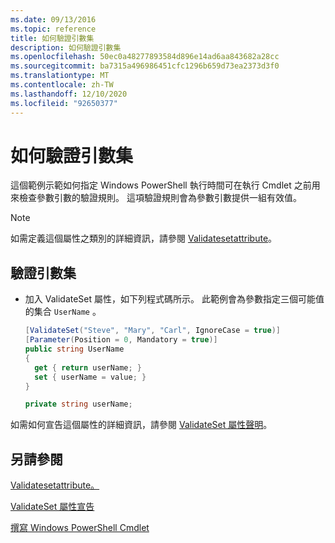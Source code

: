 ```yaml
---
ms.date: 09/13/2016
ms.topic: reference
title: 如何驗證引數集
description: 如何驗證引數集
ms.openlocfilehash: 50ec0a48277893584d896e14ad6aa843682a28cc
ms.sourcegitcommit: ba7315a496986451cfc1296b659d73ea2373d3f0
ms.translationtype: MT
ms.contentlocale: zh-TW
ms.lasthandoff: 12/10/2020
ms.locfileid: "92650377"
---
```

# <a name="how-to-validate-an-argument-set"></a>如何驗證引數集

這個範例示範如何指定 Windows PowerShell 執行時間可在執行 Cmdlet 之前用來檢查參數引數的驗證規則。 這項驗證規則會為參數引數提供一組有效值。

> [!NOTE]
> 如需定義這個屬性之類別的詳細資訊，請參閱 [Validatesetattribute](/dotnet/api/System.Management.Automation.ValidateSetAttribute)。

## <a name="to-validate-an-argument-set"></a>驗證引數集

- 加入 ValidateSet 屬性，如下列程式碼所示。 此範例會為參數指定三個可能值的集合 `UserName` 。

    ```csharp
    [ValidateSet("Steve", "Mary", "Carl", IgnoreCase = true)]
    [Parameter(Position = 0, Mandatory = true)]
    public string UserName
    {
      get { return userName; }
      set { userName = value; }
    }

    private string userName;
    ```

如需如何宣告這個屬性的詳細資訊，請參閱 [ValidateSet 屬性聲明](./validateset-attribute-declaration.md)。

## <a name="see-also"></a>另請參閱

[Validatesetattribute。](/dotnet/api/System.Management.Automation.ValidateSetAttribute)

[ValidateSet 屬性宣告](./validateset-attribute-declaration.md)

[撰寫 Windows PowerShell Cmdlet](./writing-a-windows-powershell-cmdlet.md)
